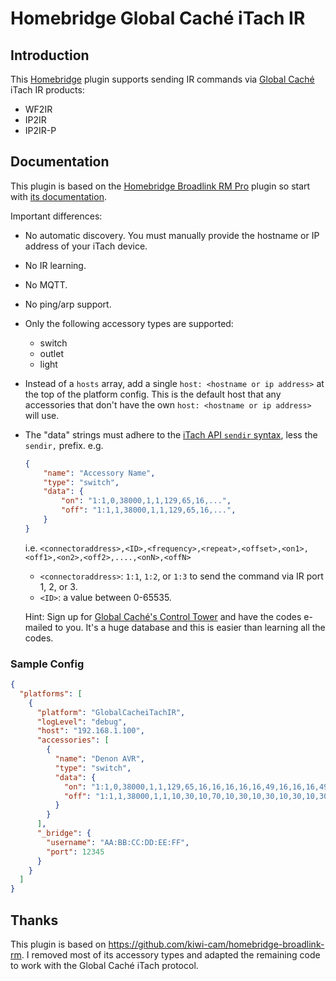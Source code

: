 # Homebridge Global Caché iTach IR

## Introduction

This [Homebridge](https://github.com/nfarina/homebridge) plugin supports sending IR commands via [Global Caché](https://www.globalcache.com) iTach IR products:

- WF2IR
- IP2IR
- IP2IR-P

## Documentation

This plugin is based on the [Homebridge Broadlink RM Pro](https://github.com/kiwi-cam/homebridge-broadlink-rm) plugin so start with [its documentation](https://broadlink.kiwicam.nz).

Important differences:

- No automatic discovery. You must manually provide the hostname or IP address of your iTach device.
- No IR learning.
- No MQTT.
- No ping/arp support.
- Only the following accessory types are supported:
  - switch
  - outlet
  - light
- Instead of a `hosts` array, add a single `host: <hostname or ip address>` at the top of the platform config. This is the default host that any accessories that don't have the own `host: <hostname or ip address>` will use.
- The "data" strings must adhere to the [iTach API `sendir` syntax](https://www.globalcache.com/files/docs/API-iTach.pdf), less the `sendir,` prefix. e.g.

  ```json
  {
      "name": "Accessory Name",
      "type": "switch",
      "data": {
          "on": "1:1,0,38000,1,1,129,65,16,...",
          "off": "1:1,1,38000,1,1,129,65,16,...",
      }
  }
  ```

  i.e. `<connectoraddress>,<ID>,<frequency>,<repeat>,<offset>,<on1>, <off1>,<on2>,<off2>,....,<onN>,<offN>`

  - `<connectoraddress>`: `1:1`, `1:2`, or `1:3` to send the command via IR port 1, 2, or 3.
  - `<ID>`: a value between 0-65535.

  Hint: Sign up for [Global Caché's Control Tower](https://irdb.globalcache.com) and have the codes e-mailed to you. It's a huge database and this is easier than learning all the codes.

### Sample Config

```json
{
  "platforms": [
    {
      "platform": "GlobalCacheiTachIR",
      "logLevel": "debug",
      "host": "192.168.1.100",
      "accessories": [
        {
          "name": "Denon AVR",
          "type": "switch",
          "data": {
            "on": "1:1,0,38000,1,1,129,65,16,16,16,16,16,49,16,16,16,49,16,16,16,49,16,16,16,16,16,49,16,16,16,16,16,49,16,49,16,16,16,16,16,16,16,16,16,16,16,16,16,16,16,16,16,49,16,16,16,49,16,16,16,16,16,16,16,16,16,16,16,49,16,16,16,16,16,49,16,16,16,16,16,49,16,16,16,16,16,16,16,49,16,49,16,16,16,16,16,49,16,16,16,16,16,16,16,2846",
            "off": "1:1,1,38000,1,1,10,30,10,70,10,30,10,30,10,30,10,30,10,70,10,30,10,70,10,70,10,70,10,70,10,30,10,30,10,30,10,1657,10,30,10,70,10,30,10,30,10,30,10,70,10,30,10,70,10,30,10,30,10,30,10,30,10,70,10,70,10,70,10,1657"
          }
        }
      ],
      "_bridge": {
        "username": "AA:BB:CC:DD:EE:FF",
        "port": 12345
      }
    }
  ]
}
```

## Thanks

This plugin is based on <https://github.com/kiwi-cam/homebridge-broadlink-rm>. I removed most of its accessory types and adapted the remaining code to work with the Global Caché iTach protocol.
